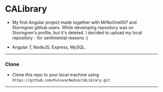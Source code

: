 # CALibrary


- My first Angular project made together with MrNoOne007 and Stormgren github users. While developing repository was on Stormgren's profile, but it's deleted. I decided to upload my local repository - for sentimental reasons :)



- Angular 7, NodeJS, Express, MySQL.


---

### Clone

- Clone this repo to your local machine using `https://github.com/KulovacNedim/CALibrary.git`

---
